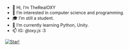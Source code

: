 - 👋 Hi, I’m TheRealOXY
- 👀 I’m interested in computer science and programming.
- 🎓 I’m still a student.
- 🌱 I’m currently learning Python, Unity.
- 📫 IG: _@oxy.js_ :3

[![Star!](https://i.imgur.com/vHAbKUz.gif)](https://twitter.com/realoxy_)
